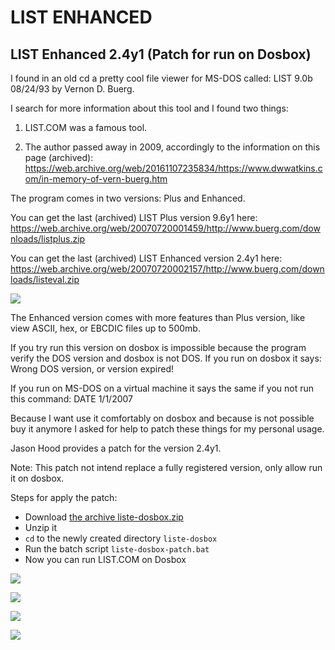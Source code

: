 # LIST ENHANCED

## LIST Enhanced 2.4y1 (Patch for run on Dosbox)
I found in an old cd a pretty cool file viewer for MS-DOS called: LIST 9.0b 08/24/93 by Vernon D. Buerg.

I search for more information about this tool and I found two things:

1) LIST.COM was a famous tool.

2) The author passed away in 2009, accordingly to the information on this page (archived):
https://web.archive.org/web/20161107235834/https://www.dwwatkins.com/in-memory-of-vern-buerg.htm

The program comes in two versions: Plus and Enhanced.

You can get the last (archived) LIST Plus version 9.6y1 here:
https://web.archive.org/web/20070720001459/http://www.buerg.com/downloads/listplus.zip

You can get the last (archived) LIST Enhanced version 2.4y1 here:
https://web.archive.org/web/20070720002157/http://www.buerg.com/downloads/listeval.zip

![](../_res/liste-dosbox/liste-0.png)

The Enhanced version comes with more features than Plus version, like view ASCII, hex, or EBCDIC files up to 500mb.

If you try run this version on dosbox is impossible because the program verify the DOS version and dosbox is not DOS.
If you run on dosbox it says:
Wrong DOS version, or version expired!

If you run on MS-DOS on a virtual machine it says the same if you not run this command:
DATE
1/1/2007

Because I want use it comfortably on dosbox and
because is not possible buy it anymore I asked for help to patch these things for my personal usage.

Jason Hood provides a patch for the version 2.4y1.

Note: This patch not intend replace a fully registered version, only allow run it on dosbox.

Steps for apply the patch:

 * Download [the archive liste-dosbox.zip](https://github.com/carlos-montiers/consolesoft-mirror/releases/download/latest/liste-dosbox.zip)
 * Unzip it
 * `cd` to the newly created directory `liste-dosbox`
 * Run the batch script `liste-dosbox-patch.bat`
 * Now you can run LIST.COM on Dosbox

![](../_res/liste-dosbox/liste-1.png)

![](../_res/liste-dosbox/liste-2.png)

![](../_res/liste-dosbox/liste-3.png)

![](../_res/liste-dosbox/liste-4.png)
